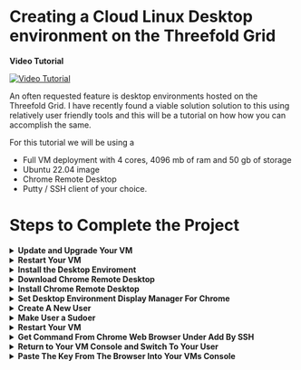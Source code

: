 # Creating a Cloud Linux Desktop environment on the Threefold Grid 


**Video Tutorial**


[![Video Tutorial](https://img.youtube.com/vi/FVy-nOcyKJQ/0.jpg)](https://www.youtube.com/watch?v=FVy-nOcyKJQ)


An often requested feature is desktop environments hosted on the Threefold Grid. I have recently found a viable solution solution to this using relatively user friendly tools and this will be a tutorial on how how you can accomplish the same. 

For this tutorial we will be using a 
- Full VM deployment with 4 cores, 4096 mb of ram and 50 gb of storage
- Ubuntu 22.04 image
- Chrome Remote Desktop 
- Putty / SSH client of your choice. 

# Steps to Complete the Project 


<details>
    <summary><b>Update and Upgrade Your VM</b></summary> 

After Connecting to your VM via SSH, run these commands in your terminal for Ubuntu 22.04 
```
apt update && apt upgrade -y 
```

If you encouter an error about a grub update on a pink screen, simply press yes and proceed, this is a incompatability between that update and the hypervisor firmware, it will not affect peformance, but this error can be avoided by running this command prior to updating 
```
apt-mark hold grub-efi-amd64-signed
```


   <details>
            <summary>Jump to Update and Upgrade Your VM Video Section</summary>

https://www.youtube.com/watch?v=FVy-nOcyKJQ&t=199s

   </details>

   <details>
            <summary>Jump to Update and Upgrade Your VM Expected Behavior Section</summary>

Console Input 


Command Success 


   </details>

</details>

<details>
    <summary><b>Restart Your VM</b></summary> 

```
reboot -f
```

<details>
        <summary>Jump to Restart Your VM Video Section</summary>

https://www.youtube.com/watch?v=FVy-nOcyKJQ&t=236s

   </details>

   <details>
            <summary>Jump to Restart Your VM Expected Behavior Section</summary>

Console Input 


Command Success 


   </details>
</details>

<details>
    <summary><b>Install the Desktop Enviroment</b></summary> 

Once you have update your VM you will want to run this command, this is a large download and the install takes awhile 
```
apt install ubuntu-desktop
```

<details>
        <summary>Jump to Install the Desktop Enviroment Video Section</summary>

https://www.youtube.com/watch?v=FVy-nOcyKJQ&t=283s

   </details>

   <details>
            <summary>Jump to Install the Desktop Enviroment Expected Behavior Section</b></summary>

Console Input 


Command Success 


   </details>
</details>

<details>
    <summary><b>Download Chrome Remote Desktop</b></summary>

Now we will download the software package that will install the chrome remote desktop extension 
```
wget https://dl.google.com/linux/direct/chrome-remote-desktop_current_amd64.deb
```

<details>
        <summary>Jump to Download Chrome Remote Desktop Video Section</summary>

https://www.youtube.com/watch?v=FVy-nOcyKJQ&t=349s

   </details>

   <details>
            <summary>Jump to Download Chrome Remote Desktop Expected Behavior Section</summary>

Console Input 


Command Success 


   </details>
</details>

<details>
    <summary><b>Install Chrome Remote Desktop</b></summary> 

Now We will install the package the package we just downloaded from the directory we downloaded it to (should be where you are)
```
apt-get install --assume-yes ./chrome-remote-desktop_current_amd64.deb
```

<details>
        <summary>Jump to Install Chrome Remote Desktop Video Section</summary>

https://www.youtube.com/watch?v=FVy-nOcyKJQ&t=362s

   </details>

   <details>
            <summary>Jump to Install Chrome Remote Desktop Expected Behavior Section</summary>

Console Input 


Command Success 


   </details>
</details>

<details>
    <summary><b>Set Desktop Environment Display Manager For Chrome</b></summary> 

```
bash -c echo “exec /etc/X11/Xsession /usr/bin/gnome-session” > /etc/chrome-remote-desktop-session’
```

<details>
        <summary>Jump to Set Desktop Environment Display Manager For Chrome Video Section</summary>

https://www.youtube.com/watch?v=FVy-nOcyKJQ&t=390s

   </details>

   <details>
            <summary>Jump to Set Desktop Environment Display Manager For Chrome Expected Behavior Section</summary>

Console Input 


Command Success 


   </details>
</details>

<details>
    <summary><b>Create A New User</b></summary> 

```
adduser parker 
```

<details>
        <summary>Jump to Create A New User Video Section</summary>

https://www.youtube.com/watch?v=FVy-nOcyKJQ&t=409s

   </details>

   <details>
            <summary>Jump to Create A New User Expected Behavior Section</summary>

Console Input 


Command Success 


   </details>
</details>

<details>
    <summary><b>Make User a Sudoer</b></summary>

```
usermod -aG sudo parker
```

<details>
        <summary>Jump to Make User a Sudoer Video Section</summary>

https://www.youtube.com/watch?v=FVy-nOcyKJQ&t=433s

   </details>

   <details>
            <summary>Jump to Make User a Sudoer Expected Behavior Section</summary>

Console Input 


Command Success 


   </details>
</details>

<details>
    <summary><b>Restart Your VM</b></summary> 

```
reboot -f
```

<details>
        <summary>Jump to Restart Your VM Video Section</summary>

https://www.youtube.com/watch?v=FVy-nOcyKJQ&t=236s

   </details>

   <details>
            <summary>Jump to Restart Your VM Expected Behavior Section</summary>

Console Input 


Command Success 


   </details>
</details>

<details>
    <summary><b>Get Command From Chrome Web Browser Under Add By SSH</b></summary> 

Go to https://remotedesktop.google.com/ and login/create account as necessary

then select setup via ssh 

follow the prompts begin->

next->

authorize 

Copy the Debian linux box 

<details>
        <summary>Jump to Get Command From Chrome Web Browser Under Add By SSH Video Section</summary>

https://www.youtube.com/watch?v=FVy-nOcyKJQ&t=456s

   </details>

   <details>
            <summary>Jump to Get Command From Chrome Web Browser Under Add By SSH Expected Behavior Section</summary>

Console Input 


Command Success 


   </details>
</details>

<details>
    <summary><b>Return to Your VM Console and Switch To Your User</b></summary> 

```
su parker
```

<details>
        <summary>Jump to Return to Your VM Console and Switch To Your User Video Section</summary>

https://www.youtube.com/watch?v=FVy-nOcyKJQ&t=477s

   </details>

   <details>
            <summary>Jump to Return to Your VM Console and Switch To Your User Expected Behavior Section</summary>

Console Input 


Command Success 


   </details>
</details>

<details>
    <summary><b>Paste The Key From The Browser Into Your VMs Console</b></summary> 

you should now be able to login into your into Linux desktop by returning to the remote access tab. 


<details>
        <summary>Jump to Paste The Key From The Browser Into Your VMs Console Video Section</summary>

https://www.youtube.com/watch?v=FVy-nOcyKJQ&t=482s
   </details>

   <details>
            <summary>Jump to Paste The Key From The Browser Into Your VMs Console Expected Behavior Section</summary>

Console Input 


Command Success 


   </details>
</details>






</details>

